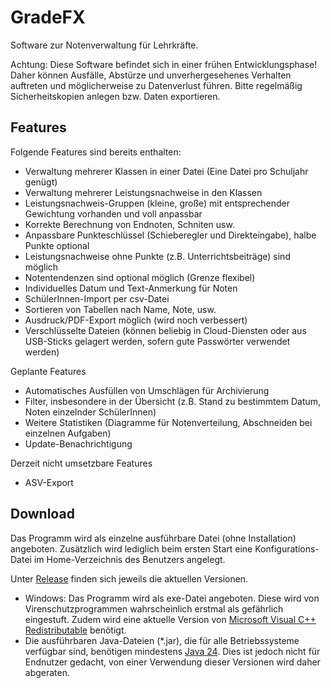 # GradeFX

Software zur Notenverwaltung für Lehrkräfte.

Achtung: Diese Software befindet sich in einer frühen Entwicklungsphase! Daher können Ausfälle, Abstürze und unverhergesehenes Verhalten auftreten und möglicherweise zu Datenverlust führen. Bitte regelmäßig Sicherheitskopien anlegen bzw. Daten exportieren.

## Features
Folgende Features sind bereits enthalten:
* Verwaltung mehrerer Klassen in einer Datei (Eine Datei pro Schuljahr genügt)
* Verwaltung mehrerer Leistungsnachweise in den Klassen
* Leistungsnachweis-Gruppen (kleine, große) mit entsprechender Gewichtung vorhanden und voll anpassbar
* Korrekte Berechnung von Endnoten, Schniten usw.
* Anpassbare Punkteschlüssel (Schieberegler und Direkteingabe), halbe Punkte optional
* Leistungsnachweise ohne Punkte (z.B. Unterrichtsbeiträge) sind möglich
* Notentendenzen sind optional möglich (Grenze flexibel)
* Individuelles Datum und Text-Anmerkung für Noten
* SchülerInnen-Import per csv-Datei
* Sortieren von Tabellen nach Name, Note, usw.
* Ausdruck/PDF-Export möglich (wird noch verbessert)
* Verschlüsselte Dateien (können beliebig in Cloud-Diensten oder aus USB-Sticks gelagert werden, sofern gute Passwörter verwendet werden)

Geplante Features
* Automatisches Ausfüllen von Umschlägen für Archivierung
* Filter, insbesondere in der Übersicht (z.B. Stand zu bestimmtem Datum, Noten einzelnder SchülerInnen)
* Weitere Statistiken (Diagramme für Notenverteilung, Abschneiden bei einzelnen Aufgaben)
* Update-Benachrichtigung

Derzeit nicht umsetzbare Features
* ASV-Export

## Download
Das Programm wird als einzelne ausführbare Datei (ohne Installation) angeboten. Zusätzlich wird lediglich beim ersten Start eine Konfigurations-Datei im Home-Verzeichnis des Benutzers angelegt.

Unter [Release](https://github.com/fabiankaschta/GradeFX/releases/latest) finden sich jeweils die aktuellen Versionen.
* Windows: Das Programm wird als exe-Datei angeboten. Diese wird von Virenschutzprogrammen wahrscheinlich erstmal als gefährlich eingestuft. Zudem wird eine aktuelle Version von [Microsoft Visual C++ Redistributable](https://learn.microsoft.com/de-de/cpp/windows/latest-supported-vc-redist?view=msvc-170#latest-microsoft-visual-c-redistributable-version) benötigt.
* Die ausführbaren Java-Dateien (*.jar), die für alle Betriebssysteme verfügbar sind, benötigen mindestens [Java 24](https://jdk.java.net/24/). Dies ist jedoch nicht für Endnutzer gedacht, von einer Verwendung dieser Versionen wird daher abgeraten.
